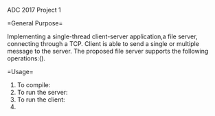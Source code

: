 ADC 2017
Project 1

=General Purpose=

Implementing a single-thread client-server application,a file server, 
connecting through a TCP. Client is able to send a single or multiple
message to the server. The proposed file server supports the following
operations:().

=Usage=

1. To compile:
2. To run the server:
3. To run the client:
4. 

